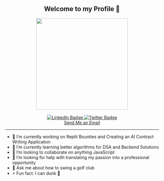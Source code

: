 

<div id="header" align="center">
  <h2>Welcome to my Profile 👋</h2>
  <img src="https://media1.tenor.com/m/bdHtTkZFGTIAAAAC/developers.gif" width="300" />
</div>
</br>
<div id="badges" align="center">
  <a href="https://linkedin.com/in/ross-vasquez" target="_blank">
    <img src="https://img.shields.io/badge/LinkedIn-blue?style=for-the-badge&logo=linkedin&logoColor=white" alt="LinkedIn Badge"/>
  </a>
  <a href="https://www.x.com/quezdevelops" target="_blank">
    <img src="https://img.shields.io/badge/Twitter-blue?style=for-the-badge&logo=twitter&logoColor=white" alt="Twitter Badge"/>
  </a>
</div>
<div align="center">
  <a href="mailto:thomasross.vasquez@gmail.com">Send Me an Email</a>
</div>

---

- 🔭 I’m currently working on Replit Bounties and Creating an AI Contract Writing Application
- 🌱 I’m currently learning better algorithms for DSA and Backend Solutions
- 👯 I’m looking to collaborate on anything JavaScript
- 🤔 I’m looking for help with translating my passion into a professional opportunity
- 💬 Ask me about how to swing a golf club
- ⚡ Fun fact: I can dunk 🏀
